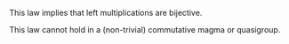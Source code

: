 This law implies that left multiplications are bijective.

This law cannot hold in a (non-trivial) commutative magma or quasigroup.
